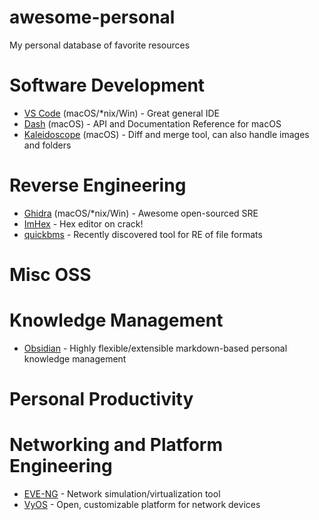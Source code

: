 # awesome-personal
My personal database of favorite resources


# Software Development
- [VS Code](https://code.visualstudio.com) (macOS/*nix/Win) - Great general IDE
- [Dash](https://kapeli.com/dash) (macOS) - API and Documentation Reference for macOS
- [Kaleidoscope](https://kaleidoscope.app) (macOS) - Diff and merge tool, can also handle images and folders


# Reverse Engineering
- [Ghidra](https://ghidra-sre.org) (macOS/*nix/Win) - Awesome open-sourced SRE
- [ImHex](https://imhex.werwolv.net) - Hex editor on crack!
- [quickbms](https://aluigi.altervista.org/quickbms.htm) - Recently discovered tool for RE of file formats


# Misc OSS


# Knowledge Management
- [Obsidian](https://obsidian.md) - Highly flexible/extensible markdown-based personal knowledge management


# Personal Productivity


# Networking and Platform Engineering
- [EVE-NG](https://www.eve-ng.net) - Network simulation/virtualization tool
- [VyOS](https://vyos.io) - Open, customizable platform for network devices